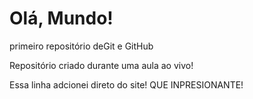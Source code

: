 # Olá, Mundo!
 primeiro repositório deGit e GitHub

Repositório criado durante uma aula ao vivo!

Essa linha adcionei direto do site! QUE INPRESIONANTE!
